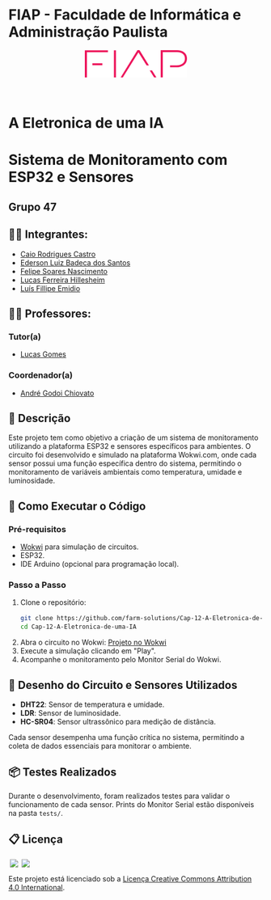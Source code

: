 
# FIAP - Faculdade de Informática e Administração Paulista

<p align="center">
<a href="https://www.fiap.com.br/"><img src="assets/logo-fiap.png" alt="FIAP - Faculdade de Informática e Administração Paulista" width="40%" height="40%"></a>
</p>

<br>

# A Eletronica de uma IA
# Sistema de Monitoramento com ESP32 e Sensores

## Grupo 47

## 👨‍🎓 Integrantes:
- [Caio Rodrigues Castro](https://www.linkedin.com/in/caiorcastro/)
- [Ederson Luiz Badeca dos Santos](https://www.linkedin.com/in/ederson-badeca/)
- [Felipe Soares Nascimento](https://www.linkedin.com/in/digitalmanagerfelipesoares/)
- [Lucas Ferreira Hillesheim](https://www.linkedin.com/in/lfhillesheim/)
- [Luís Fillipe Emidio](https://www.linkedin.com/in/luisfuturist/)

## 👩‍🏫 Professores:
### Tutor(a)
- [Lucas Gomes](https://www.linkedin.com/in/lucas-gomes-moreira-15a8452a/)
### Coordenador(a)
- [André Godoi Chiovato](https://www.linkedin.com/in/profandregodoi/)

## 📜 Descrição

Este projeto tem como objetivo a criação de um sistema de monitoramento utilizando a plataforma ESP32 e sensores específicos para ambientes. O circuito foi desenvolvido e simulado na plataforma Wokwi.com, onde cada sensor possui uma função específica dentro do sistema, permitindo o monitoramento de variáveis ambientais como temperatura, umidade e luminosidade.

## 🔧 Como Executar o Código

### Pré-requisitos
- [Wokwi](https://wokwi.com/) para simulação de circuitos.
- ESP32.
- IDE Arduino (opcional para programação local).

### Passo a Passo
1. Clone o repositório:
   ```bash
   git clone https://github.com/farm-solutions/Cap-12-A-Eletronica-de-uma-IA.git
   cd Cap-12-A-Eletronica-de-uma-IA
   ```
2. Abra o circuito no Wokwi: [Projeto no Wokwi](https://wokwi.com/projects/412368890543526913)
3. Execute a simulação clicando em "Play".
4. Acompanhe o monitoramento pelo Monitor Serial do Wokwi.

## 🔌 Desenho do Circuito e Sensores Utilizados

- **DHT22**: Sensor de temperatura e umidade.
- **LDR**: Sensor de luminosidade.
- **HC-SR04**: Sensor ultrassônico para medição de distância.

Cada sensor desempenha uma função crítica no sistema, permitindo a coleta de dados essenciais para monitorar o ambiente.

## 📦 Testes Realizados

Durante o desenvolvimento, foram realizados testes para validar o funcionamento de cada sensor. Prints do Monitor Serial estão disponíveis na pasta `tests/`.

## 📋 Licença

<img style="height:22px!important;margin-left:3px;vertical-align:text-bottom;" src="https://mirrors.creativecommons.org/presskit/icons/cc.svg?ref=chooser-v1">
<img style="height:22px!important;margin-left:3px;vertical-align:text-bottom;" src="https://mirrors.creativecommons.org/presskit/icons/by.svg?ref=chooser-v1">
<p>
Este projeto está licenciado sob a <a href="http://creativecommons.org/licenses/by/4.0/?ref=chooser-v1" target="_blank">Licença Creative Commons Attribution 4.0 International</a>.
</p>
